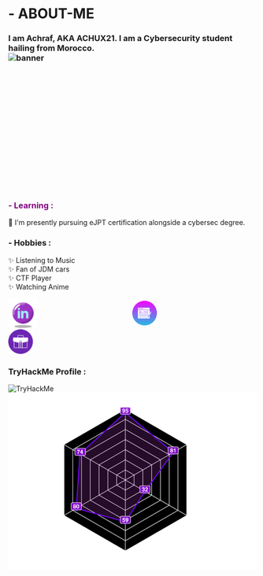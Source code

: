 # - ABOUT-ME

### I am Achraf, AKA ACHUX21. I am a Cybersecurity student hailing from Morocco. <img src="https://blog.achux.me/Hackor.webp" alt="banner" width="600" height="300" style="float:right;">

### <span style="color:purple">- Learning :</span>
🌟 I'm presently pursuing eJPT certification alongside a cybersec degree.

### - Hobbies :

✨ Listening to Music </br>
✨ Fan of JDM cars </br>
✨ CTF Player </br>
✨ Watching Anime </br>


<div style="display: flex; justify-content: center; align-items: center;">
    <a href="https://www.linkedin.com/in/achraf-ouazzani-chahidi-7b1155271/" target="_blank" style="flex: 1;">
        <img src="icons8-linkedin-circled.svg" alt="LinkedIn" style="max-width: 60px;">
    </a>
    <a href="https://iloveweb.online/" style="flex: 1;">
        <img src="blogging_9611353.png" alt="ILoveWeb" width="50" height="50">
    </a>
</div><div>
    <a href="https://achux21.online/" style="flex: 1;">
        <img src="portfolio_5595342.png" alt="ACHUX21" width="50" height="50">
    </a>
</div>


### TryHackMe Profile : 
<img src="https://tryhackme-badges.s3.amazonaws.com/achux21.png" alt="TryHackMe">

</br>
<a href="https://tryhackme.com/p/achux21">
  <img src="skills.svg" alt="Skills" >
</a>
